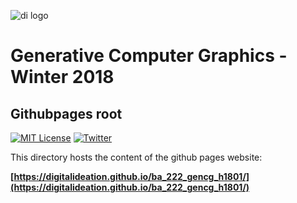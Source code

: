 ![di logo](https://raw.githubusercontent.com/gu-ma/ba_218_comppx_h1801/master/docs/assets/images/di-logo-small.jpg "di logo")

# Generative Computer Graphics - Winter 2018

## Githubpages root

[![MIT License](https://img.shields.io/badge/license-MIT-blue.svg)](http://opensource.org/licenses/MIT)
[![Twitter](https://img.shields.io/twitter/url/https/github.com/webslides/webslides.svg?style=social)](https://twitter.com/di)

This directory hosts the content of the github pages website:

**[https://digitalideation.github.io/ba_222_gencg_h1801/](https://digitalideation.github.io/ba_222_gencg_h1801/)**
